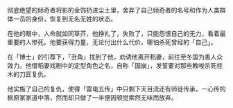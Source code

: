 彻底绝望的倾奇者将影的金饰扔进尘土里，舍弃了自己倾奇者的名号和作为人类群体一员的身份，恢复到无名无姓的状态。

在他的眼中，人命就如同草芥，他挣扎了，失败了，只能怨恨自己的无力，看着最重要的人惨死。他要获得力量，无论付出什么代价，哪怕杀死曾经的「自己」。

在「博士」的引荐下，「丑角」找到了他，劝诱他离开稻妻，前往至冬国为愚人众效力。他借稻妻戏剧中的定型角色之名，自称「国崩」，发誓要对那些教唆杀死桂木的刀匠复仇。

他实施了自己的复仇，使得「雷电五传」中只剩下天目流还有师徒传承，一心传的枫原家家道中落，然而却只做了一半便因顿觉索然无味而放弃。